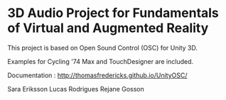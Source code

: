# 3D Audio Project for Fundamentals of Virtual and Augmented Reality

This project is based on Open Sound Control (OSC) for Unity 3D.

Examples for Cycling '74 Max and TouchDesigner are included.

Documentation : http://thomasfredericks.github.io/UnityOSC/

Sara Eriksson
Lucas Rodrigues
Rejane Gosson
